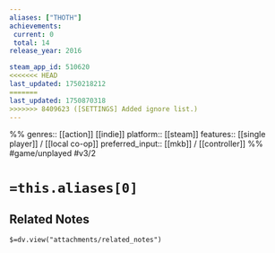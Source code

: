 ```yaml
---
aliases: ["THOTH"]
achievements:
 current: 0
 total: 14
release_year: 2016

steam_app_id: 510620
<<<<<<< HEAD
last_updated: 1750218212
=======
last_updated: 1750870318
>>>>>>> 8409623 ([SETTINGS] Added ignore list.)
---
```

%%
genres:: [[action]] [[indie]]
platform:: [[steam]]
features:: [[single player]] / [[local co-op]]
preferred_input:: [[mkb]] / [[controller]]
%%
#game/unplayed
#v3/2

# `=this.aliases[0]`
## Related Notes
`$=dv.view("attachments/related_notes")`
